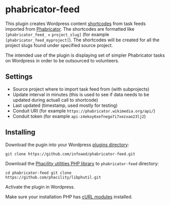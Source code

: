 # phabricator-feed
This plugin creates Wordpress content [shortcodes](https://en.support.wordpress.com/shortcodes/) from task feeds imported from [Phabricator](https://en.wikipedia.org/wiki/Phabricator). The shortcodes are formatted like `[phabricator_feed_` + `project_slug]` (for example `[phabricator_feed_myproject]`). The shortcodes will be created for all the project slugs found under specified source project.

The intended use of the plugin is displaying set of simpler Phabricator tasks on Wordpress in order to be outsourced to volunteers.

## Settings
* Source project where to import task feed from (with subprojects)
* Update interval in minutes (this is used to see if data needs to be updated during actuall call to shortcode)
* Last updated (timestamp, used mostly for testing)
* Conduit URI (for example `https://phabricator.wikimedia.org/api/`)
* Conduit token (for example `api-z4ekoy6xefnego7i7xezxao23lj2`)

## Installing

Download the pugin into your Wordpress [plugins directory](https://codex.wordpress.org/WordPress_Files#wp-content.2Fplugins):

`git clone https://github.com/infoaed/phabricator-feed.git`

Download the [Phacility utilities PHP library](https://github.com/phacility/libphutil) to `phabricator-feed` directory:

`cd phabricator-feed
git clone https://github.com/phacility/libphutil.git`

Activate the plugin in Wordpress.

Make sure your installation PHP has [cURL modules](https://www.php.net/manual/en/curl.installation.php) installed. 
